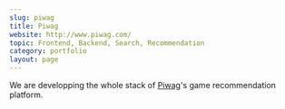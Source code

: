 ```yaml
---
slug: piwag
title: Piwag
website: http://www.piwag.com/
topic: Frontend, Backend, Search, Recommendation 
category: portfolio
layout: page
---
```

We are developping the whole stack of [Piwag]({{page.website}})'s game recommendation platform.
